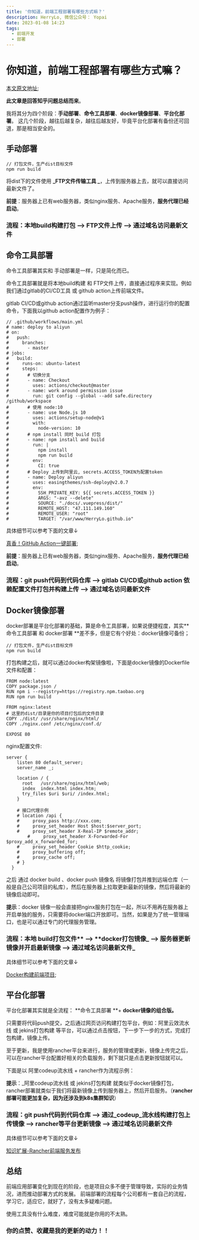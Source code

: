 ```yaml
---
title: '你知道，前端工程部署有哪些方式嘛？'
description: HerryLo, 微信公众号： Yopai
date: 2023-01-08 14:23
tags: 
  - 前端开发 
  - 部署 
---
```


# 你知道，前端工程部署有哪些方式嘛？

[本文原文地址](https://github.com/AttemptWeb/Record/issues/37);

**此文章是回答知乎问题总结而来**。

我将其分为四个阶段：**手动部署**、**命令工具部署**、**docker镜像部署**、**平台化部署**。
这几个阶段，越往后越复杂，越往后越友好，毕竟平台化部署有备份还可回退，那是相当安全的。

## 手动部署

```
// 打包文件，生产dist目标文件 
npm run build
```

将dist下的文件使用 **_FTP文件传输工具 _**，上传到服务器上去，就可以直接访问最新文件了。

**前提**：服务器上已有web服务器，类似nginx服务、Apache服务，**服务代理已经启动**。

### 流程：本地build构建打包 ——> FTP文件上传 ——> 通过域名访问最新文件

## 命令工具部署

命令工具部署其实和 手动部署是一样，只是简化而已。

命令工具部署就是将本地build构建 和 FTP文件上传，直接通过程序来实现。例如我们通过gitlab的CI/CD工具 或 github action上传前端文件。

gitlab CI/CD或github action通过监听master分支push操作，进行运行你的配置命令，下面我以github action配置作为例子：

```
// .github/workflows/main.yml
# name: deploy to aliyun
# on:
#   push:
#     branches:
#       - master
# jobs:
#   build:
#     runs-on: ubuntu-latest
#     steps:
#       # 切换分支
#       - name: Checkout
#         uses: actions/checkout@master
#       - name: work around permission issue
#         run: git config --global --add safe.directory /github/workspace
#       # 使用 node:10
#       - name: use Node.js 10
#         uses: actions/setup-node@v1
#         with:
#           node-version: 10
#       # npm install 同时 build 打包
#       - name: npm install and build
#         run: |
#           npm install
#           npm run build
#         env:
#           CI: true
#       # Deploy 上传到阿里云, secrets.ACCESS_TOKEN为配置token
#       - name: Deploy aliyun
#         uses: easingthemes/ssh-deploy@v2.0.7
#         env:
#           SSH_PRIVATE_KEY: ${{ secrets.ACCESS_TOKEN }}
#           ARGS: "-avz --delete"
#           SOURCE: "./docs/.vuepress/dist/"
#           REMOTE_HOST: "47.111.149.160"
#           REMOTE_USER: "root"
#           TARGET: "/var/www/HerryLo.github.io"
```

具体细节可以参考下面的文章↓

[真香！GitHub Action一键部署](https://zhuanlan.zhihu.com/p/97782842);

**前提**：服务器上已有web服务器，类似nginx服务、Apache服务，**服务代理已经启动**。

### 流程：git push代码到代码仓库 ——> gitlab CI/CD或github action 依赖配置文件打包并构建上传 ——> 通过域名访问最新文件


## Docker镜像部署

docker部署是平台化部署的基础，算是命令工具部署，如果说便捷程度，其实**命令工具部署 和 docker部署 **差不多，但是它有个好处：docker镜像可备份；

```
// 打包文件，生产dist目标文件 
npm run build
```

打包构建之后，就可以通过docker构架镜像啦，下面是docker镜像的Dockerfile文件和配置：

```
FROM node:latest
COPY package.json /
RUN npm i --registry=https://registry.npm.taobao.org
RUN npm run build

FROM nginx:latest
# 这里的dist/目录是你的项目打包后的文件目录
COPY ./dist/ /usr/share/nginx/html/
COPY ./nginx.conf /etc/nginx/conf.d/

EXPOSE 80
```
nginx配置文件:
```
server {
    listen 80 default_server;
    server_name _;

    location / {
      root   /usr/share/nginx/html/web;
      index  index.html index.htm;
      try_files $uri $uri/ /index.html;
    }

    # 接口代理示例
    # location /api {
    #     proxy_pass http://xxx.com;
    #     proxy_set_header Host $host:$server_port;
    #     proxy_set_header X-Real-IP $remote_addr;
        #     proxy_set_header X-Forwarded-For $proxy_add_x_forwarded_for;
    #     proxy_set_header Cookie $http_cookie;
    #     proxy_buffering off;
    #     proxy_cache off;
    # }
  }
```

之后 通过 docker build 、docker push 镜像名 将镜像打包并推到远端仓库（一般是自己公司项目的私库），然后在服务器上拉取更新最新的镜像，然后将最新的镜像启动即可。

**提示**：docker 镜像一般会直接把nginx服务打包在一起，所以不用再在服务器上开启单独的服务，只需要将docker端口开放即可。当然，如果是为了统一管理端口，也是可以通过专门的代理服务管理。

### **流程：本地 build**打包文件** ——> **docker打包镜像_ ——> 服务器更新镜像并开启最新镜像 ——> 通过域名访问最新文件_

具体细节可以参考下面的文章↓

[Docker构建前端项目](https://zhuanlan.zhihu.com/p/597004812);

## 平台化部署

平台化部署其实就是全流程： **命令工具部署 **+ **docker镜像的组合版。**

只需要将代码push提交，之后通过网页访问构建打包平台，例如：阿里云效流水线 或 jekins打包构建 等平台，可以通过点击按钮，下一步下一步的方式，完成打包构建，镜像上传。

至于更新，我是使用rancher平台来进行，服务的管理或更新，镜像上传完之后，可以在rancher平台配置好相关的负载服务，剩下就只是点击更新按钮就可以。

下面是以 阿里codeup流水线 + rancher作为流程示例：

**提示**：_阿里codeup流水线 或 jekins打包构建 就类似于docker镜像打包，rancher部署就类似于我们将最新镜像上传到服务器上，然后开启服务。（**rancher部署可能更加复杂，因为还涉及到k8s集群知识**）

### 流程：git push代码到代码仓库 ——> 通过_codeup_流水线构建打包上传镜像 ——> rancher等平台更新镜像 ——> 通过域名访问最新文件

具体细节可以参考下面的文章↓

[知识扩展-Rancher前端服务发布](https://zhuanlan.zhihu.com/p/516678628)


## 总结

前端应用部署变化到现在的阶段，也是项目众多不便于管理导致，实际的业务情况，进而推动部署方式的发展。
前端部署的流程每个公司都有一套自己的流程，学习它，适应它，就好了，没有太多疑难问题。

使用工具没有什么难度，难度可能就是你用的不太熟。

### 你的点赞、收藏是我的更新的动力！！
